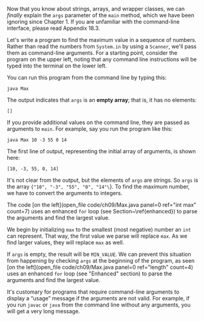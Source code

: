 Now that you know about strings, arrays, and wrapper classes, we can *finally* explain the `args` parameter of the `main` method, which we have been ignoring since Chapter 1. If you are unfamiliar with the command-line interface, please read Appendix 18.3.

Let's write a program to find the maximum value in a sequence of numbers. Rather than read the numbers from `System.in` by using a `Scanner`, we'll pass them as command-line arguments. For a starting point, consider the program on the upper left, noting that any command line instructions will be typed into the terminal on the lower left. 
 


You can run this program from the command line by typing this:

```code
java Max
```


The output indicates that `args` is an **empty array**; that is, it has no elements:

```code
[]
```

If you provide additional values on the command line, they are passed as arguments to `main`. For example, say you run the program like this:

```code
java Max 10 -3 55 0 14
```

The first line of output, representing the initial array of arguments, is shown here: 


```code
[10, -3, 55, 0, 14]
```

It's not clear from the output, but the elements of `args` are strings. So `args` is the array `{"10", "-3", "55", "0", "14"\`}. To find the maximum number, we have to convert the arguments to integers.

The code [on the left](open_file code/ch09/Max.java panel=0 ref="int max" count=7) uses an enhanced `for` loop (see Section~\ref{enhanced}) to parse the arguments and find the largest value.


We begin by initializing `max` to the smallest (most negative) number an `int` can represent. That way, the first value we parse will replace `max`. As we find larger values, they will replace `max` as well.

If `args` is empty, the result will be `MIN_VALUE`. We can prevent this situation from happening by checking `args` at the beginning of the program, as seen [on the left](open_file code/ch09/Max.java panel=0 ref="length" count=4) uses an enhanced `for` loop (see "Enhanced" section) to parse the arguments and find the largest value.



It's customary for programs that require command-line arguments to display a “usage” message if the arguments are not valid. For example, if you run `javac` or `java` from the command line without any arguments, you will get a very long message.